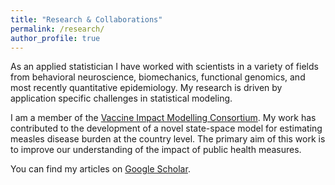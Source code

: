 ```yaml
---
title: "Research & Collaborations"
permalink: /research/
author_profile: true
---
```


As an applied statistician I have worked with scientists in a variety of fields from behavioral neuroscience, biomechanics, functional genomics, and most recently quantitative epidemiology. My research is driven by application specific challenges in statistical modeling.

I am a member of the [Vaccine Impact Modelling Consortium](https://www.vaccineimpact.org/).   My work has contributed to the development of a novel state-space model for estimating measles disease burden at the country level. The primary aim of this work is to improve our understanding of the impact of public health measures.

You can find my articles on [Google Scholar](https://scholar.google.com/citations?hl=en&user=V3AP94EAAAAJ). 
 
 
